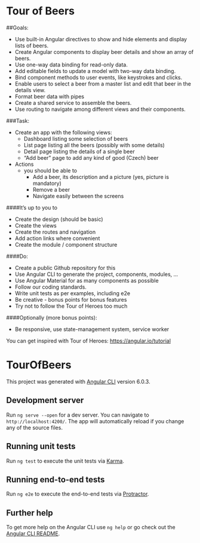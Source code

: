 # Tour of Beers

##Goals:
- Use built-in Angular directives to show and hide elements and display lists of beers.
- Create Angular components to display beer details and show an array of beers.
- Use one-way data binding for read-only data.
- Add editable fields to update a model with two-way data binding.
- Bind component methods to user events, like keystrokes and clicks.
- Enable users to select a beer from a master list and edit that beer in the details view.
- Format beer data with pipes
- Create a shared service to assemble the beers.
- Use routing to navigate among different views and their components.

###Task:
- Create an app with the following views:
    - Dashboard listing some selection of beers
    - List page listing all the beers (possibly with some details)
    - Detail page listing the details of a single beer
    - “Add beer” page to add any kind of good (Czech) beer
- Actions
    - you should be able to
        - Add a beer, its description and a picture (yes, picture is mandatory)
        - Remove a beer
        - Navigate easily between the screens

####It’s up to you to
- Create the design (should be basic)
- Create the views
- Create the routes and navigation
- Add action links where convenient
- Create the module / component structure

####Do:
- Create a public Github repository for this
- Use Angular CLI to generate the project, components, modules, ...
- Use Angular Material for as many components as possible
- Follow our coding standards.
- Write unit tests as per examples, including e2e
- Be creative - bonus points for bonus features
- Try not to follow the Tour of Heroes too much


####Optionally (more bonus points):
- Be responsive, use state-management system, service worker

You can get inspired with Tour of Heroes: https://angular.io/tutorial

# TourOfBeers

This project was generated with [Angular CLI](https://github.com/angular/angular-cli) version 6.0.3.

## Development server

Run `ng serve --open` for a dev server. You can navigate to `http://localhost:4200/`. The app will automatically reload if you change any of the source files.


## Running unit tests

Run `ng test` to execute the unit tests via [Karma](https://karma-runner.github.io).

## Running end-to-end tests

Run `ng e2e` to execute the end-to-end tests via [Protractor](http://www.protractortest.org/).

## Further help

To get more help on the Angular CLI use `ng help` or go check out the [Angular CLI README](https://github.com/angular/angular-cli/blob/master/README.md).
